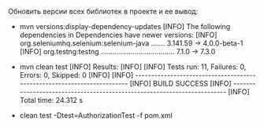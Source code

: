 Обновить версии всех библиотек в проекте и ее вывод:
- mvn versions:display-dependency-updates
  [INFO] The following dependencies in Dependencies have newer versions:
  [INFO]   org.seleniumhq.selenium:selenium-java ....... 3.141.59 -> 4.0.0-beta-1
  [INFO]   org.testng:testng ..................................... 7.1.0 -> 7.3.0

- mvn clean test
  [INFO] Results:
  [INFO]
  [INFO] Tests run: 11, Failures: 0, Errors: 0, Skipped: 0
  [INFO]
  [INFO] ------------------------------------------------------------------------
  [INFO] BUILD SUCCESS
  [INFO] ------------------------------------------------------------------------
  [INFO] Total time:  24.312 s
  
- clean test -Dtest=AuthorizationTest -f pom.xml